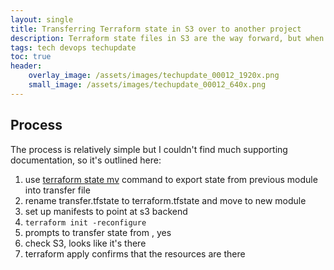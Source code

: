 ```yaml
---
layout: single
title: Transferring Terraform state in S3 over to another project
description: Terraform state files in S3 are the way forward, but when you need to split a project, managing those state files requires care
tags: tech devops techupdate
toc: true
header:
    overlay_image: /assets/images/techupdate_00012_1920x.png
    small_image: /assets/images/techupdate_00012_640x.png
---
```


## Process
The process is relatively simple but I couldn't find much supporting documentation, so it's outlined here:

1. use [terraform state mv](https://www.terraform.io/docs/commands/state/mv.html) command to export state from previous module into transfer file
1. rename transfer.tfstate to terraform.tfstate and move to new module
1. set up manifests to point at s3 backend
1. `terraform init -reconfigure`
1. prompts to transfer state from <randomly named local file>, yes
1. check S3, looks like it's there
1. terraform apply confirms that the resources are there
